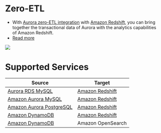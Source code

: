 # Zero-ETL
- With [Aurora zero-ETL integration](../../6_DatabaseServices/AmazonRDS/Readme.md) with [Amazon Redshift](../StorageDBs/DataWarehouse/AmazonRedshift.md), you can bring together the transactional data of Aurora with the analytics capabilities of Amazon Redshift.
- [Read more](https://aws.amazon.com/blogs/big-data/getting-started-guide-for-near-real-time-operational-analytics-using-amazon-aurora-zero-etl-integration-with-amazon-redshift/)

![](https://d2908q01vomqb2.cloudfront.net/b6692ea5df920cad691c20319a6fffd7a4a766b8/2023/06/19/bdb-2753-image003.png)

# Supported Services

| Source                                                                   | Target                                                           |
|--------------------------------------------------------------------------|------------------------------------------------------------------|
| [Aurora RDS MySQL](../../6_DatabaseServices/AmazonRDS/Readme.md)         | [Amazon Redshift](../StorageDBs/DataWarehouse/AmazonRedshift.md) |
| [Amazon Aurora MySQL](../../6_DatabaseServices/AmazonRDS/Readme.md)      | [Amazon Redshift](../StorageDBs/DataWarehouse/AmazonRedshift.md) |
| [Amazon Aurora PostgreSQL](../../6_DatabaseServices/AmazonRDS/Readme.md) | [Amazon Redshift](../StorageDBs/DataWarehouse/AmazonRedshift.md) |
| [Amazon DynamoDB](../../6_DatabaseServices/AmazonRDS/Readme.md)          | [Amazon Redshift](../StorageDBs/DataWarehouse/AmazonRedshift.md) |
| [Amazon DynamoDB](../../6_DatabaseServices/AmazonRDS/Readme.md)          | Amazon OpenSearch                                                |
